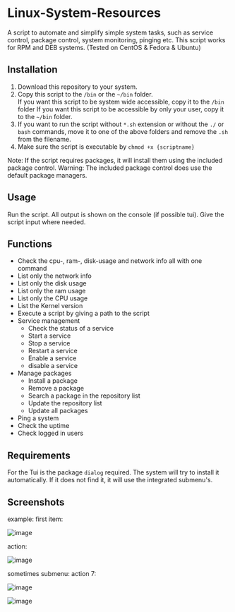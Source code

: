 # Linux-System-Resources
A script to automate and simplify simple system tasks, such as service control, package control, system monitoring,
pinging etc.
This script works for RPM and DEB systems. (Tested on CentOS & Fedora & Ubuntu)

## Installation
<ol>
<li>Download this repository to your system.</li>
  <li>Copy this script to the <code>/bin</code> or the <code>~/bin</code> folder.</li>
  If you want this script to be system wide accessible, copy it to the <code>/bin</code> folder
  If you want this script to be accessible by only your user, copy it to the <code>~/bin</code> folder.

  <li>If you want to run the script without <code>*.sh</code> extension or without the <code>./</code> or <code>bash</code> commands, move it to one of the above folders and remove the <code>.sh</code> from the filename.
<li>Make sure the script is executable by <code>chmod +x {scriptname}</code></li>
</ol>

Note: If the script requires packages, it will install them using the included package control.
Warning: The included package control does use the default package managers.

## Usage

Run the script. All output is shown on the console (if possible tui). 
Give the script input where needed.

## Functions
<ul>
<li>Check the cpu-, ram-, disk-usage and network info all with one command</li>
<li>List only the network info</li>
<li>List only the disk usage</li>
<li>List only the ram usage</li> 
<li>List only the CPU usage</li>
<li>List the Kernel version</li>
<li>Execute a script by giving a path to the script</li>
<li>Service management
<ul>
<li>Check the status of a service</li>
<li>Start a service</li>
<li>Stop a service</li>
<li>Restart a service</li>
<li>Enable a service</li>
<li>disable a service</li>
</ul>
</li>
<li> Manage packages
<ul>
<li>Install a package</li>
<li>Remove a package</li>
<li>Search a package in the repository list</li>
<li>Update the repository list</li>
<li>Update all packages</li>
</ul>
</li>

<li>Ping a system</li>
<li>Check the uptime</li>
<li>Check logged in users</li>

</ul>

## Requirements
For the Tui is the package <code>dialog</code> required. The system will try to install it automatically. If it does not find it, it will use the integrated submenu's.

## Screenshots
example: first item:

![image](https://user-images.githubusercontent.com/73343961/120112174-09855700-c175-11eb-92ee-983fdb13529c.png)

action:

![image](https://user-images.githubusercontent.com/73343961/120112189-1a35cd00-c175-11eb-9c23-186112ff89b3.png)

sometimes submenu: action 7:

![image](https://user-images.githubusercontent.com/73343961/120112200-29b51600-c175-11eb-94af-26f181026806.png)

![image](https://user-images.githubusercontent.com/73343961/120112209-30438d80-c175-11eb-81dd-687ba150dea1.png)








